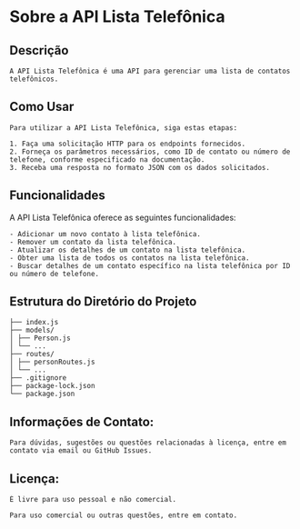 # Sobre a API Lista Telefônica

## Descrição

    A API Lista Telefônica é uma API para gerenciar uma lista de contatos telefônicos.

## Como Usar

    Para utilizar a API Lista Telefônica, siga estas etapas:

    1. Faça uma solicitação HTTP para os endpoints fornecidos.
    2. Forneça os parâmetros necessários, como ID de contato ou número de telefone, conforme especificado na documentação.
    3. Receba uma resposta no formato JSON com os dados solicitados.

## Funcionalidades

A API Lista Telefônica oferece as seguintes funcionalidades:

    - Adicionar um novo contato à lista telefônica.
    - Remover um contato da lista telefônica.
    - Atualizar os detalhes de um contato na lista telefônica.
    - Obter uma lista de todos os contatos na lista telefônica.
    - Buscar detalhes de um contato específico na lista telefônica por ID ou número de telefone.

## Estrutura do Diretório do Projeto
    ├── index.js
    ├── models/
    │ ├── Person.js
    │ └── ...
    ├── routes/
    │ ├── personRoutes.js
    │ └── ...
    ├── .gitignore
    ├── package-lock.json
    └── package.json


## Informações de Contato:

    Para dúvidas, sugestões ou questões relacionadas à licença, entre em contato via email ou GitHub Issues.

## Licença:

    É livre para uso pessoal e não comercial. 

    Para uso comercial ou outras questões, entre em contato.
